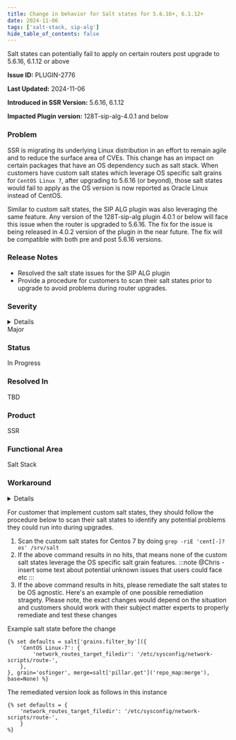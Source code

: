 ```yaml
---
title: Change in behavior for Salt states for 5.6.16+, 6.1.12+
date: 2024-11-06
tags: ['salt-stack, sip-alg']
hide_table_of_contents: false
---
```


Salt states can potentially fail to apply on certain routers post upgrade to 5.6.16, 6.1.12 or above

<!-- truncate -->

**Issue ID:** PLUGIN-2776

**Last Updated:** 2024-11-06

**Introduced in SSR Version:** 5.6.16, 6.1.12

**Impacted Plugin version:** 128T-sip-alg-4.0.1 and below

### Problem
SSR is migrating its underlying Linux distribution in an effort to remain agile and to reduce the surface area of CVEs. This change has an impact on certain packages that have an OS dependency such as salt stack. When customers have custom salt states which leverage OS specific salt grains for `CentOS Linux 7`, after upgrading to 5.6.16 (or beyond), those salt states would fail to apply as the OS version is now reported as Oracle Linux instead of CentOS.

Similar to custom salt states, the SIP ALG plugin was also leveraging the same feature. Any version of the 128T-sip-alg plugin 4.0.1 or below will face this issue when the router is upgraded to 5.6.16. The fix for the issue is being released in 4.0.2 version of the plugin in the near future. The fix will be compatible with both pre and post 5.6.16 versions.

### Release Notes
* Resolved the salt state issues for the SIP ALG plugin
* Provide a procedure for customers to scan their salt states prior to upgrade to avoid problems during router upgrades.

### Severity
<details>
The potential impact of a software defect if encountered. Severity levels are:
* Critical: Could severely affect service, capacity/traffic, and maintenance capabilities. May have a prolonged impact to the entire system.
* Major: Could seriously affect system operation, maintenance, administration and related tasks.
* Minor: Would not significantly impair the functioning or affect service.
</details>
Major

### Status
In Progress

### Resolved In
TBD

### Product
SSR

### Functional Area
Salt Stack

### Workaround
<details>
Juniper may provide a method to temporarily circumvent a problem; workarounds do not exist for all issues.
</details>

For customer that implement custom salt states, they should follow the procedure below to scan their salt states to identify any potential problems they could run into during upgrades.

1. Scan the custom salt states for Centos 7 by doing `grep -riE 'cent[-]?os' /srv/salt`
2. If the above command results in no hits, that means none of the custom salt states leverage the OS specific salt grain features.
:::note
@Chris - insert some text about potential unknown issues that users could face etc
:::
3. If the above command results in hits, please remediate the salt states to be OS agnostic. Here's an example of one possible remediation stragety. Please note, the exact changes would depend on the situation and customers should work with their subject matter experts to properly remediate and test these changes

Example salt state before the change
```
{% set defaults = salt['grains.filter_by']({
    'CentOS Linux-7': {
        'network_routes_target_filedir': '/etc/sysconfig/network-scripts/route-',
    },
}, grain='osfinger', merge=salt['pillar.get']('repo_map:merge'), base=None) %}
```

The remediated version look as follows in this instance
```
{% set defaults = {
    'network_routes_target_filedir': '/etc/sysconfig/network-scripts/route-',
    }
%}
```

